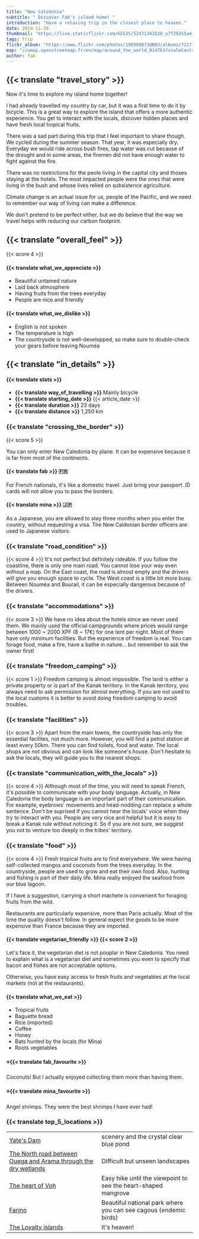 ```yaml
---
title: "New Caledonia"
subtitle: " Discover Fab's island home! "
introduction: "Have a relaxing trip in the closest place to heaven."
date: 2019-11-28
thumbnail: "https://live.staticflickr.com/65535/52471343530_a7f29255a4_c.jpg"
tags: trip
flickr_album: "https://www.flickr.com/photos/196589873@N03/albums/72177720302710352"
map: "//umap.openstreetmap.fr/en/map/around_the_world_814763?scaleControl=false&miniMap=false&scrollWheelZoom=false&zoomControl=true&allowEdit=false&moreControl=true&searchControl=null&tilelayersControl=null&embedControl=null&datalayersControl=true&onLoadPanel=undefined&captionBar=false#7/-20.910/166.926"
author: fab
---
```

## {{< translate "travel_story" >}}
Now it's time to explore my island home together!

I had already travelled my country by car, but it was a first time to do it by bicycle.
This is a great way to explore the island that offers a more authentic experience.
You get to interact with the locals, discover hidden places and have fresh local tropical fruits.

There was a sad part during this trip that I feel important to share though. We cycled during the summer season. That year, it was especially dry.
Everyday we would ride across bush fires, tap water was cut because of the drought and in some areas, the firemen did not have enough water to fight against the fire.

There was no restrictions for the peole living in the capital city and thoses staying at the hotels. 
The most impacted people were the ones that were living in the bush and whose lives relied on subsistence agriculture.

Climate change is an actual issue for us, people of the Pacific, and we need to remember our way of living can make a difference.

We don't pretend to be perfect either, but we do believe that the way we travel helps with reducing our carbon footprint.


## {{< translate "overall_feel" >}} 
{{< score 4 >}}
#### {{< translate what_we_appreciate >}}

- Beautiful untamed nature
- Laid back atmosphere
- Having fruits from the trees everyday
- People are nice and friendly
  
#### {{< translate what_we_dislike >}}

- English is not spoken
- The temperature is high
- The countryside is not well-developped, so make sure to double-check your gears before leaving Nouméa



## {{< translate "in_details" >}}

#### {{< translate stats >}}

- **{{< translate way_of_travelling >}}** Mainly bicycle
- **{{< translate starting_date >}}** {{< article_date >}} 
- **{{< translate duration >}}** 23 days
- **{{< translate distance >}}** 1,250 km

### {{< translate "crossing_the_border" >}}
{{< score 5 >}}

You can only enter New Caledonia by plane. It can be expensive because it is far from most of the continents.

#### {{< translate fab >}} 🇫🇷
For French nationals, it's like a domestic travel. Just bring your passport. ID cards will not allow you to pass the borders.

#### {{< translate mina >}} 🇯🇵
As a Japanese, you are allowed to stay three months when you enter the country, without requesting a visa. The New Caldonian border officers are used to Japanese visitors.



### {{< translate "road_condition" >}}
{{< score 4 >}}
It's not perfect but definitely rideable.
If you follow the coastline, there is only one main road. You cannot lose your way even without a map.
On the East coast, the road is almost empty and the drivers will give you enough space to cycle.
The West coast is a little bit more busy. Between Nouméa and Bourail, it can be especially dangerous because of the drivers.


### {{< translate "accommodations" >}}
{{< score 3 >}}
We have no idea about the hotels since we never used them. We mainly used the official campgrounds where prices would range between 1000 ~ 2000 XPF (8 ~ 17€) for one tent per night.
Most of them have only minimum facilities. 
But the experience of freedom is real. You can forage food, make a fire, have a bathe in nature... but remember to ask the owner first! 


### {{< translate "freedom_camping" >}}
{{< score 1 >}}
Freedom camping is almost impossible. The land is either a private property or is part of the Kanak territory.
In the Kanak territory, you always need to ask permission for almost everything. If you are not used to the local customs it is better to avoid doing freedom camping to avoid troubles.


### {{< translate "facilities" >}}
{{< score 3 >}}
Apart from the main towns, the countryside has only the essential facilites, not much more.
However, you will find a petrol station at least every 50km. There you can find toilets, food and water.
The local shops are not obvious and can look like someone's house. Don't hesitate to ask the locals, they will guide you to the nearest shops. 


### {{< translate "communication_with_the_locals" >}}
{{< score 4 >}}
Although most of the time, you will need to speak French, it's possible to communicate with your body language. Actually, in New Caledonia the body language is an important part of their communication. For example, eyebrows' movements and head-nodding can replace a whole sentence. Don't be suprised if you cannot hear the locals' voice when they try to interact with you.
People are very nice and helpful but it is easy to break a Kanak rule without noticing it. So if you are not sure, we suggest you not to venture too deeply in the tribes' territory. 



### {{< translate "food" >}}
{{< score 4 >}}
Fresh tropical fruits are to find everywhere. We were having self-collected mangos and coconuts from the trees everyday.
In the countryside, people are used to grow and eat their own food. Also, hunting and fishing is part of their daily life.
Mina really enjoyed the seafood from our blue lagoon.

If I have a suggestion, carrying a short machete is convenient for foraging fruits from the wild.

Restaurants are particularly expensive, more than Paris actually. Most of the time the quality doesn't follow. 
In general expect the goods to be more expensive than France because they are imported.

#### {{< translate vegetarian_friendly >}} {{< score 2 >}}
Let's face it, the vegetarian diet is not pouplar in New Caledonia. You need to explain what is a vegetarian diet and sometimes you even to specify that bacon and fishes are not acceptable options.

Otherwise, you have easy access to fresh fruits and vegetables at the local markets (not at the restaurants).

#### {{< translate what_we_eat >}} 

- Tropical fruits
- Baguette bread
- Rice (imported)
- Coffee
- Honey
- Bats hunted by the locals (for Mina)
- Roots vegetables
  
#### ⭐{{< translate fab_favourite >}}
Coconuts! But I actually enjoyed collecting them more than having them.
#### ⭐{{< translate mina_favourite >}}
Angel shrimps. They were the best shrimps I have ever had!




### {{< translate top_5_locations >}}
|             |             |
|-------------|-------------|
|   [Yate's Dam](https://goo.gl/maps/zCazadT6QQQ7qoGv9)   |   scenery and the crystal clear blue pond    |
|   [The North road between Ouega and Arama through the dry wetlands ](https://goo.gl/maps/XxuzT2Sg4XKyaUcc7)   |   Difficult but unseen landscapes    |
|   [The heart of Voh](https://goo.gl/maps/QpfKfEjXfissDF8s7)    |   Easy hike until the viewpoint to see the heart-shaped mangrove     |
|   [Farino](https://goo.gl/maps/LDhFzo3jkwoN9GQL7)    |   Beautiful national park where you can see cagous (endemic birds)    |
|   [The Loyalty islands](https://goo.gl/maps/5epBentXSDXdWSu87)    |   It's heaven!    |

